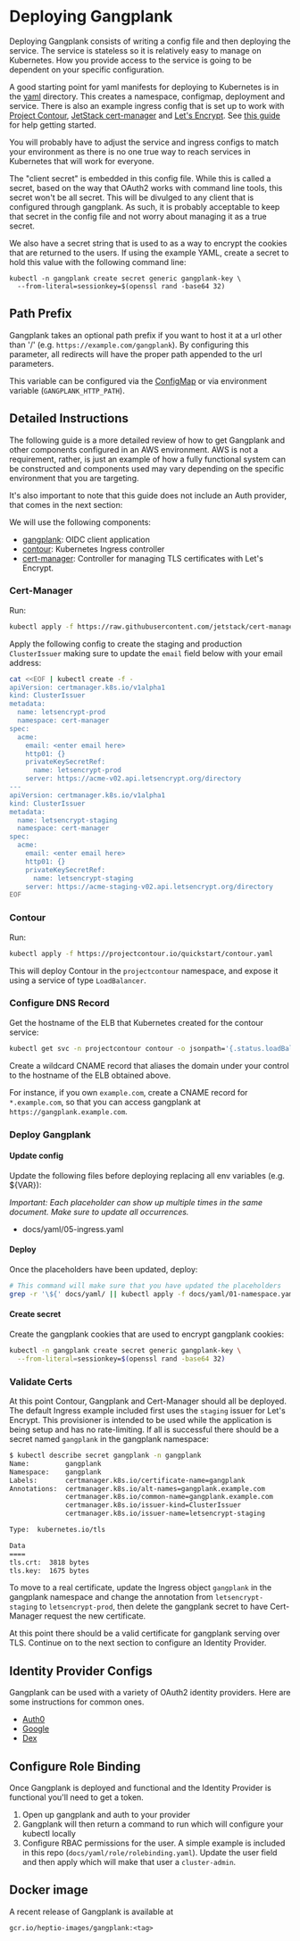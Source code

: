 # Deploying Gangplank

Deploying Gangplank consists of writing a config file and then deploying the service.
The service is stateless so it is relatively easy to manage on Kubernetes.
How you provide access to the service is going to be dependent on your specific configuration.

A good starting point for yaml manifests for deploying to Kubernetes is in the [yaml](./yaml) directory.
This creates a namespace, configmap, deployment and service.
There is also an example ingress config that is set up to work with [Project Contour](https://github.com/projectcontour/contour), [JetStack cert-manager](https://github.com/jetstack/cert-manager) and [Let's Encrypt](https://letsencrypt.org/).
See [this guide](https://projectcontour.io/guides/cert-manager/) for help getting started.

You will probably have to adjust the service and ingress configs to match your environment as there is no one true way to reach services in Kubernetes that will work for everyone.

The "client secret" is embedded in this config file.
While this is called a secret, based on the way that OAuth2 works with command line tools, this secret won't be all secret.
This will be divulged to any client that is configured through gangplank.
As such, it is probably acceptable to keep that secret in the config file and not worry about managing it as a true secret.

We also have a secret string that is used to as a way to encrypt the cookies that are returned to the users.
If using the example YAML, create a secret to hold this value with the following command line:

```
kubectl -n gangplank create secret generic gangplank-key \
  --from-literal=sessionkey=$(openssl rand -base64 32)
```

## Path Prefix

Gangplank takes an optional path prefix if you want to host it at a url other than '/' (e.g. `https://example.com/gangplank`).
By configuring this parameter, all redirects will have the proper path appended to the url parameters.

This variable can be configured via the [ConfigMap](https://github.com/sighup/gangplank/blob/master/docs/yaml/02-config.yaml#L81) or via environment variable (`GANGPLANK_HTTP_PATH`).

## Detailed Instructions

The following guide is a more detailed review of how to get Gangplank and other components configured in an AWS environment.
AWS is not a requirement, rather, is just an example of how a fully functional system can be constructed and components used may vary depending on the specific environment that you are targeting.

It's also important to note that this guide does not include an Auth provider, that comes in the next section:

We will use the following components:

- [gangplank](https://github.com/sighup/gangplank): OIDC client application
- [contour](https://github.com/projectcontour/contour): Kubernetes Ingress controller
- [cert-manager](https://github.com/jetstack/cert-manager): Controller for managing TLS certificates with Let's Encrypt.

### Cert-Manager

Run:

```sh
kubectl apply -f https://raw.githubusercontent.com/jetstack/cert-manager/v0.4.1/contrib/manifests/cert-manager/with-rbac.yaml
```

Apply the following config to create the staging and production `ClusterIssuer` making sure to update the `email` field below with your email address:

```sh
cat <<EOF | kubectl create -f -
apiVersion: certmanager.k8s.io/v1alpha1
kind: ClusterIssuer
metadata:
  name: letsencrypt-prod
  namespace: cert-manager
spec:
  acme:
    email: <enter email here>
    http01: {}
    privateKeySecretRef:
      name: letsencrypt-prod
    server: https://acme-v02.api.letsencrypt.org/directory
---
apiVersion: certmanager.k8s.io/v1alpha1
kind: ClusterIssuer
metadata:
  name: letsencrypt-staging
  namespace: cert-manager
spec:
  acme:
    email: <enter email here>
    http01: {}
    privateKeySecretRef:
      name: letsencrypt-staging
    server: https://acme-staging-v02.api.letsencrypt.org/directory
EOF
```

### Contour

Run:

```sh
kubectl apply -f https://projectcontour.io/quickstart/contour.yaml
```

This will deploy Contour in the `projectcontour` namespace, and expose it using a service of type `LoadBalancer`.

### Configure DNS Record

Get the hostname of the ELB that Kubernetes created for the contour service:

```sh
kubectl get svc -n projectcontour contour -o jsonpath='{.status.loadBalancer.ingress[0].hostname}'
```

Create a wildcard CNAME record that aliases the domain under your control to the hostname of the ELB obtained above.

For instance, if you own `example.com`, create a CNAME record for `*.example.com`, so that you can access gangplank at `https://gangplank.example.com`.

### Deploy Gangplank

#### Update config

Update the following files before deploying replacing all env variables (e.g. ${VAR}):

_Important: Each placeholder can show up multiple times in the same document. Make sure to update all occurrences._

- docs/yaml/05-ingress.yaml

#### Deploy

Once the placeholders have been updated, deploy:

```sh
# This command will make sure that you have updated the placeholders
grep -r '\${' docs/yaml/ || kubectl apply -f docs/yaml/01-namespace.yaml -f 03-deployment.yaml -f 04-service.yaml -f 05-ingress.yaml
```

#### Create secret

Create the gangplank cookies that are used to encrypt gangplank cookies:

```sh
kubectl -n gangplank create secret generic gangplank-key \
  --from-literal=sessionkey=$(openssl rand -base64 32)
```

### Validate Certs

At this point Contour, Gangplank and Cert-Manager should all be deployed.
The default Ingress example included first uses the `staging` issuer for Let's Encrypt.
This provisioner is intended to be used while the application is being setup and has no rate-limiting.
If all is successful there should be a secret named `gangplank` in the gangplank namespace:

```sh
$ kubectl describe secret gangplank -n gangplank
Name:         gangplank
Namespace:    gangplank
Labels:       certmanager.k8s.io/certificate-name=gangplank
Annotations:  certmanager.k8s.io/alt-names=gangplank.example.com
              certmanager.k8s.io/common-name=gangplank.example.com
              certmanager.k8s.io/issuer-kind=ClusterIssuer
              certmanager.k8s.io/issuer-name=letsencrypt-staging

Type:  kubernetes.io/tls

Data
====
tls.crt:  3818 bytes
tls.key:  1675 bytes
```

To move to a real certificate, update the Ingress object `gangplank` in the gangplank namespace and change the annotation from `letsencrypt-staging` to `letsencrypt-prod`, then delete the gangplank secret to have Cert-Manager request the new certificate.

At this point there should be a valid certificate for gangplank serving over TLS.
Continue on to the next section to configure an Identity Provider.

## Identity Provider Configs

Gangplank can be used with a variety of OAuth2 identity providers.
Here are some instructions for common ones.

- [Auth0](auth0.md)
- [Google](google.md)
- [Dex](dex.md)

## Configure Role Binding

Once Gangplank is deployed and functional and the Identity Provider is functional you'll need to get a token.

1. Open up gangplank and auth to your provider
2. Gangplank will then return a command to run which will configure your kubectl locally
3. Configure RBAC permissions for the user. A simple example is included in this repo (`docs/yaml/role/rolebinding.yaml`). Update the user field and then apply which will make that user a `cluster-admin`.

## Docker image

A recent release of Gangplank is available at

```
gcr.io/heptio-images/gangplank:<tag>
```
